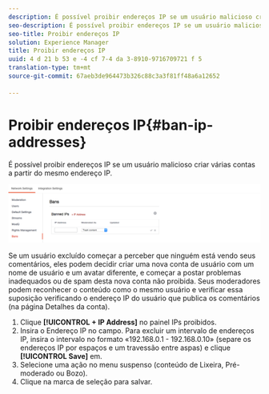 ```yaml
---
description: É possível proibir endereços IP se um usuário malicioso criar várias contas a partir do mesmo endereço IP.
seo-description: É possível proibir endereços IP se um usuário malicioso criar várias contas a partir do mesmo endereço IP.
seo-title: Proibir endereços IP
solution: Experience Manager
title: Proibir endereços IP
uuid: 4 d 21 b 53 e -4 cf 7-4 da 3-8910-9716709721 f 5
translation-type: tm+mt
source-git-commit: 67aeb3de964473b326c88c3a3f81ff48a6a12652

---
```



# Proibir endereços IP{#ban-ip-addresses}

É possível proibir endereços IP se um usuário malicioso criar várias contas a partir do mesmo endereço IP.

![](assets/Bans-1024x239.png)

Se um usuário excluído começar a perceber que ninguém está vendo seus comentários, eles podem decidir criar uma nova conta de usuário com um nome de usuário e um avatar diferente, e começar a postar problemas inadequados ou de spam desta nova conta não proibida. Seus moderadores podem reconhecer o conteúdo como o mesmo usuário e verificar essa suposição verificando o endereço IP do usuário que publica os comentários (na página Detalhes da conta).

1. Clique **[!UICONTROL + IP Address]** no painel IPs proibidos.
1. Insira o Endereço IP no campo. Para excluir um intervalo de endereços IP, insira o intervalo no formato «192.168.0.1 - 192.168.0.10» (separe os endereços IP por espaços e um travessão entre aspas) e clique **[!UICONTROL Save]** em.
1. Selecione uma ação no menu suspenso (conteúdo de Lixeira, Pré-moderado ou Bozo).
1. Clique na marca de seleção para salvar.
